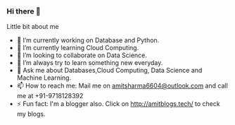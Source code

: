 ### Hi there 👋

Little bit about me 

- 🔭 I’m currently working on Database and Python.
- 🌱 I’m currently learning Cloud Computing.
- 👯 I’m looking to collaborate on Data Science.
- 🤔 I’m always try to learn something new everyday.
- 💬 Ask me about Databases,Cloud Computing, Data Science and Machine Learning.
- 📫 How to reach me: Mail me on amitsharma6604@outlook.com and call me at +91-9718128392
- ⚡ Fun fact: I'm a blogger also. Click on http://amitblogs.tech/ to check my blogs.
